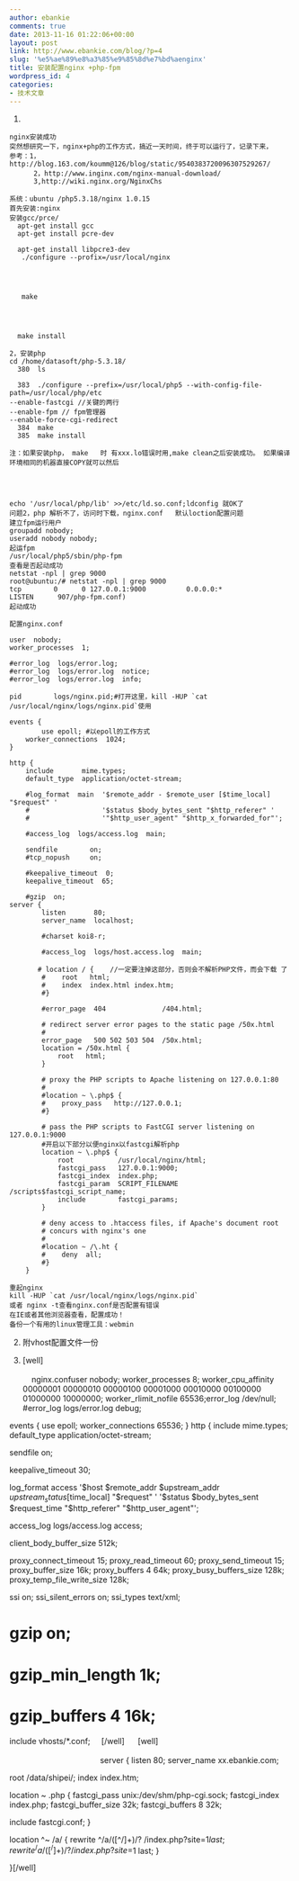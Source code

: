 ```yaml
---
author: ebankie
comments: true
date: 2013-11-16 01:22:06+00:00
layout: post
link: http://www.ebankie.com/blog/?p=4
slug: '%e5%ae%89%e8%a3%85%e9%85%8d%e7%bd%aenginx'
title: 安装配置nginx +php-fpm
wordpress_id: 4
categories:
- 技术文章
---
```



	
  1. 

    
    nginx安装成功
    突然想研究一下，nginx+php的工作方式，搞近一天时间，终于可以运行了，记录下来，
    参考：1，http://blog.163.com/koumm@126/blog/static/9540383720096307529267/
          2，http://www.inginx.com/nginx-manual-download/
          3,http://wiki.nginx.org/NginxChs
    
    系统：ubuntu /php5.3.18/nginx 1.0.15
    首先安装:nginx
    安装gcc/prce/
      apt-get install gcc
      apt-get install pcre-dev
    
      apt-get install libpcre3-dev
       ./configure --profix=/usr/local/nginx



    
       make



    
      make install
    
    2，安装php
    cd /home/datasoft/php-5.3.18/
      380  ls
    
      383  ./configure --prefix=/usr/local/php5 --with-config-file-path=/usr/local/php/etc
    --enable-fastcgi //关键的两行
    --enable-fpm // fpm管理器
    --enable-force-cgi-redirect
      384  make
      385  make install
    
    注：如果安装php， make   时 有xxx.lo错误时用,make clean之后安装成功。 如果编译环境相同的机器直接COPY就可以然后



    
    echo '/usr/local/php/lib' >>/etc/ld.so.conf;ldconfig 就OK了
    问题2，php 解析不了，访问时下载，nginx.conf   默认loction配置问题
    建立fpm运行用户
    groupadd nobody;
    useradd nobody nobody;
    起运fpm
    /usr/local/php5/sbin/php-fpm 
    查看是否起动成功
    netstat -npl | grep 9000
    root@ubuntu:/# netstat -npl | grep 9000
    tcp        0      0 127.0.0.1:9000          0.0.0.0:*               LISTEN      907/php-fpm.conf)
    起动成功
    
    配置nginx.conf
    
    user  nobody;
    worker_processes  1;
    
    #error_log  logs/error.log;
    #error_log  logs/error.log  notice;
    #error_log  logs/error.log  info;
    
    pid        logs/nginx.pid;#打开这里，kill -HUP `cat /usr/local/nginx/logs/nginx.pid`使用
    
    events {
            use epoll; #以epoll的工作方式
        worker_connections  1024;
    }
    
    http {
        include       mime.types;
        default_type  application/octet-stream;
    
        #log_format  main  '$remote_addr - $remote_user [$time_local] "$request" '
        #                  '$status $body_bytes_sent "$http_referer" '
        #                  '"$http_user_agent" "$http_x_forwarded_for"';
    
        #access_log  logs/access.log  main;
    
        sendfile        on;
        #tcp_nopush     on;
    
        #keepalive_timeout  0;
        keepalive_timeout  65;
    
        #gzip  on;
    server { 
            listen       80; 
            server_name  localhost; 
    
            #charset koi8-r; 
    
            #access_log  logs/host.access.log  main; 
    
           # location / {    //一定要注掉这部分，否则会不解析PHP文件，而会下载 了 
            #    root   html; 
            #    index  index.html index.htm; 
            #} 
    
            #error_page  404              /404.html;
    
            # redirect server error pages to the static page /50x.html
            #
            error_page   500 502 503 504  /50x.html;
            location = /50x.html {
                root   html;
            }
    
            # proxy the PHP scripts to Apache listening on 127.0.0.1:80
            #
            #location ~ \.php$ {
            #    proxy_pass   http://127.0.0.1;
            #}
    
            # pass the PHP scripts to FastCGI server listening on 127.0.0.1:9000
            #开启以下部分以便nginx以fastcgi解析php
            location ~ \.php$ {
                root           /usr/local/nginx/html;
                fastcgi_pass   127.0.0.1:9000;
                fastcgi_index  index.php;
                fastcgi_param  SCRIPT_FILENAME  /scripts$fastcgi_script_name;
                include        fastcgi_params;
            }
    
            # deny access to .htaccess files, if Apache's document root
            # concurs with nginx's one
            #
            #location ~ /\.ht {
            #    deny  all;
            #}
        }
    
    重起nginx
    kill -HUP `cat /usr/local/nginx/logs/nginx.pid`
    或者 nginx -t查看nginx.conf是否配置有错误
    在IE或者其他浏览器查看，配置成功！
    备份一个有用的linux管理工具：webmin




	
  2. 附vhost配置文件一份

	
  3. [well]                                                                                                                                                                                                                                              nginx.confuser nobody;
worker_processes 8;
worker_cpu_affinity 00000001 00000010 00000100 00001000 00010000 00100000 01000000 10000000;
worker_rlimit_nofile 65536;error_log /dev/null;
#error_log logs/error.log debug;

events {
use epoll;
worker_connections 65536;
}
http {
include mime.types;
default_type application/octet-stream;

sendfile on;

keepalive_timeout 30;

log_format access '$host $remote_addr $upstream_addr $upstream_status [$time_local] "$request" '
'$status $body_bytes_sent $request_time "$http_referer" "$http_user_agent"';

access_log logs/access.log access;

client_body_buffer_size 512k;

proxy_connect_timeout 15;
proxy_read_timeout 60;
proxy_send_timeout 15;
proxy_buffer_size 16k;
proxy_buffers 4 64k;
proxy_busy_buffers_size 128k;
proxy_temp_file_write_size 128k;

ssi on;
ssi_silent_errors on;
ssi_types text/xml;

# gzip on;
# gzip_min_length 1k;
# gzip_buffers 4 16k;

include vhosts/*.conf;     [/well]      [well]                                                                                                                                                                                                                                     server {
listen 80;
server_name xx.ebankie.com;

root /data/shipei/;
index index.htm;

location ~ \.php {
fastcgi_pass unix:/dev/shm/php-cgi.sock;
fastcgi_index index.php;
fastcgi_buffer_size 32k;
fastcgi_buffers 8 32k;

include fastcgi.conf;
}

location ^~ /a/ {
rewrite ^/a/([^/]+)/? /index.php?site=$1 last;
rewrite ^/a/([^/]+)/? /index.php?site=$1 last;
}



}[/well]


